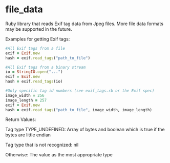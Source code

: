 # file_data

Ruby library that reads Exif tag data from Jpeg files. More file data formats may be supported in the future.

Examples for getting Exif tags:

```ruby
#All Exif tags from a file
exif = Exif.new
hash = exif.read_tags("path_to_file")

#All Exif tags from a binary stream
io = StringIO.open("...")
exif = Exif.new
hash = exif.read_tags(io)

#Only specific tag id numbers (see exif_tags.rb or the Exif spec)
image_width = 256
image_length = 257
exif = Exif.new
hash = exif.read_tags("path_to_file", image_width, image_length)
```

Return Values:

Tag type TYPE_UNDEFINED: Array of bytes and boolean which is true if the bytes are little endian

Tag type that is not recognized: nil

Otherwise: The value as the most appropriate type